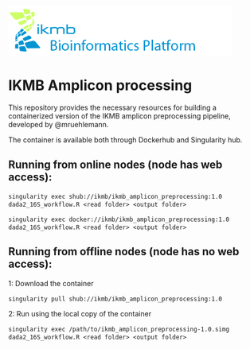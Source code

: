 ![](images/ikmb_bfx_logo.png)

# IKMB Amplicon processing

This repository provides the necessary resources for building a containerized version of the IKMB amplicon preprocessing pipeline, developed by @mruehlemann. 

The container is available both through Dockerhub and Singularity hub.

## Running from online nodes (node has web access):

```
singularity exec shub://ikmb/ikmb_amplicon_preprocessing:1.0 dada2_16S_workflow.R <read folder> <output folder>
```

```
singularity exec docker://ikmb/ikmb_amplicon_preprocessing:1.0 dada2_16S_workflow.R <read folder> <output folder>
```

## Running from offline nodes (node has no web access):

1: Download the container
```
singularity pull shub://ikmb/ikmb_amplicon_preprocessing:1.0
```

2: Run using the local copy of the container

```
singularity exec /path/to/ikmb_amplicon_preprocessing-1.0.simg dada2_16S_workflow.R <read folder> <output folder>
```




